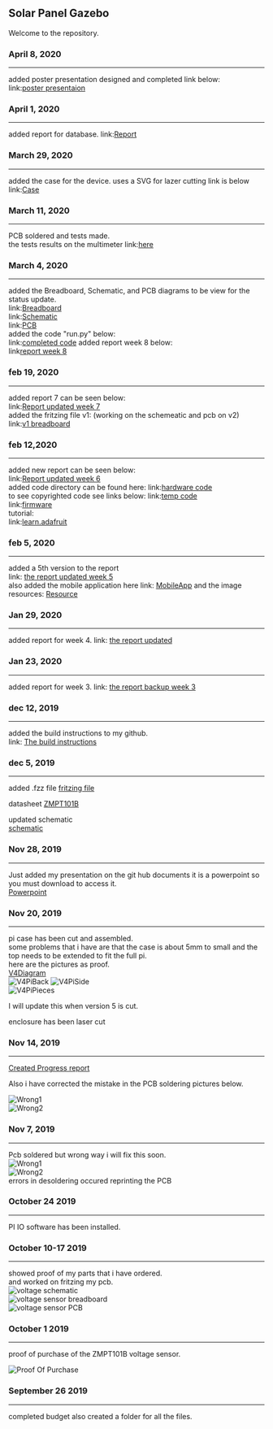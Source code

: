 Solar Panel Gazebo 
-------------------
Welcome to the repository.

### April 8, 2020
-----------------------
added poster presentation designed and completed link below:   
link:[poster presentaion](https://github.com/RaminKurkeice/Solar-Project/blob/master/documentation/MARS_Presentation.pdf)   

### April 1, 2020
------------------
added report for database.
link:[Report](https://github.com/RaminKurkeice/Solar-Project/blob/master/documentation/Report%20temp%2011.docx)

### March 29, 2020
--------------------
added the case for the device.
uses a SVG for lazer cutting link is below
link:[Case](https://github.com/RaminKurkeice/Solar-Project/blob/master/documentation/MarsCase.svg)

### March 11, 2020
-------------------
PCB soldered and tests made.  
the tests results on the multimeter link:[here](https://github.com/RaminKurkeice/Solar-Project/tree/master/images/measurement)  

### March 4, 2020
--------------------
added the Breadboard, Schematic, and PCB diagrams to be view for the status update.  
link:[Breadboard](https://github.com/RaminKurkeice/Solar-Project/blob/master/images/Mars%20v1/MARS%20v1_Breadboard.png)  
link:[Schematic](https://github.com/RaminKurkeice/Solar-Project/blob/master/images/Mars%20v1/MARS%20v1_schem.png)  
link:[PCB](https://github.com/RaminKurkeice/Solar-Project/blob/master/images/Mars%20v1/MARS%20v1_pcb.png)  
added the code "run.py" below:  
link:[completed code](https://github.com/RaminKurkeice/Solar-Project/tree/master/hardware%20code/Mars%20compiled%20code) 
added report week 8 below:  
link[report week 8](https://github.com/RaminKurkeice/Solar-Project/blob/master/documentation/Report%20temp%208.docx)  


### feb 19, 2020
-------------------
added report 7 can be seen below:   
link:[Report updated week 7](https://github.com/RaminKurkeice/Solar-Project/blob/master/documentation/Report%20temp%207.docx)    
added the fritzing file v1: (working on the schemeatic and pcb on v2)  
link:[v1 breadboard](https://github.com/RaminKurkeice/Solar-Project/blob/master/documentation/solarProjectwithParts.fzz)  

### feb 12,2020
----------------------
added new report can be seen below:  
link:[Report updated week 6](https://github.com/RaminKurkeice/Solar-Project/blob/master/documentation/Report%20temp%206.docx)  
added code directory can be found here:
link:[hardware code](https://github.com/RaminKurkeice/Solar-Project/tree/master/hardware%20code)  
to see copyrighted code see links below:
link:[temp code](http://www.circuitbasics.com/raspberry-pi-ds18b20-temperature-sensor-tutorial/)  
link:[firmware](https://www.raspberrypi.org/downloads/)  
tutorial:  
link:[learn.adafruit](https://github.com/adafruit/Adafruit_Python_ADS1x15/blob/master/LICENSEhttps://github.com/adafruit/Adafruit_Python_ADS1x15/blob/master/LICENSE)

### feb 5, 2020
------------------
added a 5th version to the report  
link: [the report updated week 5](https://github.com/RaminKurkeice/Solar-Project/blob/master/documentation/Report%20temp%205.docx)  
also added the mobile application here  link: [MobileApp](https://github.com/RaminKurkeice/Solar-Project/tree/master/MARSINC2)
and the image resources: [Resource](https://github.com/RaminKurkeice/Solar-Project/tree/master/softwareimage)  


### Jan 29, 2020
----------------------
added report for week 4.
link: [the report updated](https://github.com/RaminKurkeice/Solar-Project/blob/master/documentation/Report%20temp%204.docx)

### Jan 23, 2020
-----------------
added report for week 3. 
link: [the report backup week 3](https://github.com/RaminKurkeice/Solar-Project/blob/master/documentation/Report%20temp%203.docx)


### dec 12, 2019
--------------------
added the build instructions to my github.   
link: [The build instructions](https://github.com/RaminKurkeice/Solar-Project/blob/master/README.md)

### dec 5, 2019
--------------
added .fzz file 
[fritzing file](https://github.com/RaminKurkeice/Solar-Project/blob/master/documentation/RaminPcbV1.fzz)  

datasheet 
[ZMPT101B](https://github.com/RaminKurkeice/Solar-Project/blob/master/documentation/ZMPT101B-ETC.pdf)  

updated schematic  
[schematic](https://github.com/RaminKurkeice/Solar-Project/blob/master/images/RaminPcbV1_schem.png) 


### Nov 28, 2019
-------------------
Just added my presentation on the git hub documents it is a powerpoint so you must download to access it.  
[Powerpoint](https://github.com/RaminKurkeice/Solar-Project/blob/master/documentation/Solar%20panel%20project.pptx)

### Nov 20, 2019
------------------
pi case has been cut and assembled.  
some problems that i have are that the case is about 5mm to small and the top needs to be extended to fit the full pi.  
here are the pictures as proof.  
[V4Diagram](https://github.com/RaminKurkeice/Solar-Project/blob/master/images/Ramin_PI_Case_V4.pdf)   
![V4PiBack](/images/picaseback.png)
![V4PiSide](/images/picaseside.png)  
![V4PiPieces](/images/picasepieces.png)

I will update this when version 5 is cut.

enclosure has been laser cut 

### Nov 14, 2019
---------------------
[Created Progress report](https://github.com/RaminKurkeice/Solar-Project/blob/master/documentation/Progress%20report.pdf)  

Also i have corrected the mistake in the PCB soldering pictures below.  
 
![Wrong1](/images/CorrectSolder1.png)  
![Wrong2](/images/CorrectSolder2.png)  


### Nov 7, 2019
------------------
Pcb soldered but wrong way i will fix this soon.  
![Wrong1](/images/wrong1.png)  
![Wrong2](/images/wrong2.png)  
errors in desoldering occured reprinting the PCB

### October 24 2019
----------------------
PI IO software has been installed.   

### October 10-17 2019
------------------
showed proof of my parts that i have ordered.  
and worked on fritzing my pcb.  
![voltage schematic](/images/voltage_schem.png)  
![voltage sensor breadboard](/images/voltagesensor_bb.png)  
![voltage sensor PCB](/images/voltagesensor_pcb.png)  

### October 1 2019
------------------
proof of purchase of the ZMPT101B voltage sensor.  
 
![Proof Of Purchase](/images/pop.PNG)  


### September 26 2019
---------------------
completed budget also created a folder for all the files.  



 



